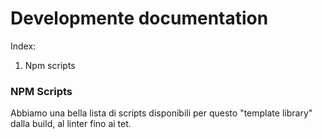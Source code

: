 # Developmente documentation

Index:

1. Npm scripts

### NPM Scripts

Abbiamo una bella lista di scripts disponibili per questo "template library" dalla build, al linter fino ai tet.

```json

```